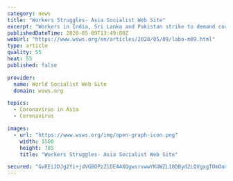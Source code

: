 ```yaml
---
category: news
title: "Workers Struggles- Asia Socialist Web Site"
excerpt: "Workers in India, Sri Lanka and Pakistan strike to demand coronavirus-safe working conditions Workers Struggles: Asia  Asia Burma police use coronavirus laws to break wo"
publishedDateTime: 2020-05-09T13:49:00Z
webUrl: "https://www.wsws.org/en/articles/2020/05/09/labo-m09.html"
type: article
quality: 55
heat: 55
published: false

provider:
  name: World Socialist Web Site
  domain: wsws.org

topics:
  - Coronavirus in Asia
  - Coronavirus

images:
  - url: "https://www.wsws.org/img/open-graph-icon.png"
    width: 1500
    height: 785
    title: "Workers Struggles- Asia Socialist Web Site"

secured: "GvREiJDJg2Yi+jdVG8OPzZlDE44XQgwsrvwwYKUWZL18DByd2LQVgxgTOmOnm8utECH4qwR+BmU9odL+LR/7iBU2BJq9LJUwAOqsDPfGgl2+zpDgjHgaTfreLJzzWyrWlPeJVmvM0+jRRPHdC8gN7sYKa5gkc4zfQQidrW9r6HFg4B9FpzGltoBrDvcig0KhgXLg4PlDA77LUwMhXRkJbh8j99US7ZhpHykWzjKs/L3r9fwQHl/bBzgT00vTzAE/IUZNR5r+j2gBL0eXR4WFgTsfgFKy0Q7DK7QNO8tAk+ZhDC54T9/tq5tjh5RXPUSM;U4+uRjl0qyWYy0F3SNhdZQ=="
---
```


